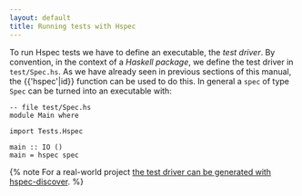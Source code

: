 ```yaml
---
layout: default
title: Running tests with Hspec
---
```


To run Hspec tests we have to define an executable, the *test driver*.
By convention, in the context of a *Haskell package*, we define the test driver
in `test/Spec.hs`.
As we
have already seen in previous sections of this manual, the {{'hspec'|id}}
function can be used to do this.  In general a `spec` of type `Spec` can be
turned into an executable with:

```hspec
-- file test/Spec.hs
module Main where

import Tests.Hspec

main :: IO ()
main = hspec spec
```

{% note For a real-world project [the test driver can be generated with hspec-discover](hspec-discover.html). %}

